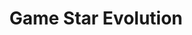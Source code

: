 ---
title: "Game Star Evolution"
url: /ciudad-autonoma-de-buenos-aires/game-star-evolution/
shop: videojuegos
---